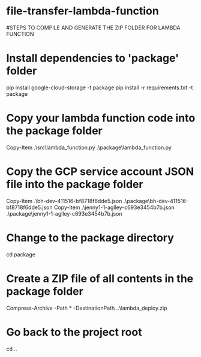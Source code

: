 # file-transfer-lambda-function

#STEPS TO COMPILE AND GENERATE THE ZIP FOLDER FOR LAMBDA FUNCTION 

# Install dependencies to 'package' folder
pip install google-cloud-storage -t package
pip install -r requirements.txt -t package

# Copy your lambda function code into the package folder
Copy-Item .\src\lambda_function.py .\package\lambda_function.py

# Copy the GCP service account JSON file into the package folder
Copy-Item .\bh-dev-411516-bf8718f6dde5.json .\package\bh-dev-411516-bf8718f6dde5.json
Copy-Item .\jenny1-1-aglley-c693e3454b7b.json .\package\jenny1-1-aglley-c693e3454b7b.json
# Change to the package directory
cd package

# Create a ZIP file of all contents in the package folder
Compress-Archive -Path * -DestinationPath ..\lambda_deploy.zip

# Go back to the project root
cd ..

